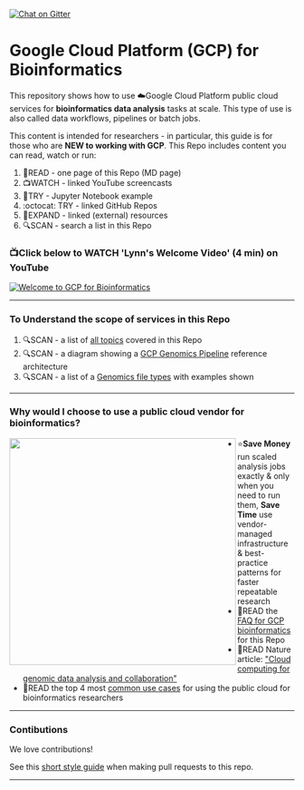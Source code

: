 [![Chat on Gitter](https://img.shields.io/gitter/room/gcp-for-bioinformatics/nextflow.svg?colorB=26af64&style=popout)](https://gitter.im/gcp-for-bioinformatics)

# Google Cloud Platform (GCP) for Bioinformatics
This repository shows how to use ☁️Google Cloud Platform public cloud services for **bioinformatics data analysis** tasks at scale.  This type of use is also called data workflows, pipelines or batch jobs.

This content is intended for researchers - in particular, this guide is for those who are **NEW to working with GCP**.  This Repo includes content you can read, watch or run:  
  1. 📗READ - one page of this Repo (MD page)
  2. 📺WATCH -  linked YouTube screencasts
  3. 📙TRY - Jupyter Notebook example
  4. :octocat: TRY - linked GitHub Repos
  5. 📘EXPAND - linked (external) resources
  6. 🔍SCAN - search a list in this Repo

### 📺Click below to WATCH 'Lynn's Welcome Video' (4 min) on YouTube

[![Welcome to GCP for Bioinformatics](http://img.youtube.com/vi/YoFkSVDlN6k/0.jpg)](http://www.youtube.com/watch?v=YoFkSVDlN6k "Welcome to GCP for Bioinformatics")


---

### To Understand the scope of services in this Repo 
1. 🔍SCAN - a list of [all topics](https://github.com/lynnlangit/gcp-for-bioinformatics/blob/master/2_TOPICS.md) covered in this Repo
2. 🔍SCAN - a diagram showing a [GCP Genomics Pipeline](https://github.com/lynnlangit/gcp-for-bioinformatics/blob/master/6_ARCHITECTURE.md) reference architecture
3. 🔍SCAN - a list of a [Genomics file types](https://github.com/lynnlangit/gcp-for-bioinformatics/blob/master/4_FILE-TYPES.md) with examples shown 

-----

### Why would I choose to use a public cloud vendor for bioinformatics?

<img src="https://github.com/lynnlangit/gcp-for-bioinformatics/raw/master/images/flow-cell.jpg" width="400" align="left">

- ⭐️**Save Money** run scaled analysis jobs exactly & only when you need to run them, **Save Time** use vendor-managed infrastructure & best-practice patterns for faster repeatable research 
- 📗READ the [FAQ for GCP bioinformatics](https://github.com/lynnlangit/gcp-for-bioinformatics/blob/master/1_FAQ.md) for this Repo
- 📕READ Nature article: ["Cloud computing for genomic data analysis and collaboration"](https://www.nature.com/articles/nrg.2017.113)
- 📗READ the top 4 most [common use cases](https://github.com/lynnlangit/gcp-for-bioinformatics/blob/master/3_USER-STORIES.md) for using the public cloud for bioinformatics researchers
----

### Contibutions

We love contributions! 

See this [short style guide](https://github.com/lynnlangit/gcp-for-bioinformatics/blob/master/7_CONTRIBUTING.md) when making pull requests to this repo.

---



